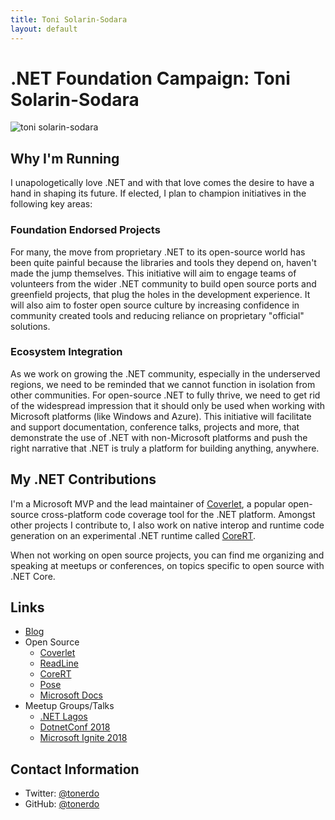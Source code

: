```yaml
---
title: Toni Solarin-Sodara
layout: default
---
```


# .NET Foundation Campaign: Toni Solarin-Sodara

![toni solarin-sodara](https://avatars.githubusercontent.com/tonerdo?size=220)

## Why I'm Running
I unapologetically love .NET and with that love comes the desire to have a hand in shaping its future. If elected, I plan to champion initiatives in the following key areas:

### Foundation Endorsed Projects

For many, the move from proprietary .NET to its open-source world has been quite painful because the libraries and tools they depend on, haven't made the jump themselves. This initiative will aim to engage teams of volunteers from the wider .NET community to build open source ports and greenfield projects, that plug the holes in the development experience. It will also aim to foster open source culture by increasing confidence in community created tools and reducing reliance on proprietary "official" solutions.

### Ecosystem Integration

As we work on growing the .NET community, especially in the underserved regions, we need to be reminded that we cannot function in isolation from other communities. For open-source .NET to fully thrive, we need to get rid of the widespread impression that it should only be used when working with Microsoft platforms (like Windows and Azure). This initiative will facilitate and support documentation, conference talks, projects and more, that demonstrate the use of .NET with non-Microsoft platforms and push the right narrative that .NET is truly a platform for building anything, anywhere.

## My .NET Contributions

I'm a Microsoft MVP and the lead maintainer of [Coverlet](https://github.com/tonerdo/coverlet), a popular open-source cross-platform code coverage tool for the .NET platform. Amongst other projects I contribute to, I also work on native interop and runtime code generation on an experimental .NET runtime called [CoreRT](https://github.com/dotnet/corert).

When not working on open source projects, you can find me organizing and speaking at meetups or conferences, on topics specific to open source with .NET Core.

## Links
* [Blog](https://medium.com/@tonerdo)
* Open Source
  * [Coverlet](https://github.com/tonerdo/coverlet)
  * [ReadLine](https://github.com/tonerdo/readline)
  * [CoreRT](https://github.com/dotnet/corert/pulls?utf8=%E2%9C%93&q=is%3Apr+author%3Atonerdo)
  * [Pose](https://github.com/tonerdo/pose)
  * [Microsoft Docs](https://github.com/dotnet/docs/pulls?utf8=%E2%9C%93&q=is%3Apr+author%3Atonerdo)
* Meetup Groups/Talks
  * [.NET Lagos](https://twitter.com/dotnetlagos)
  * [DotnetConf 2018](https://channel9.msdn.com/Events/dotnetConf/2018/S302)
  * [Microsoft Ignite 2018](https://www.youtube.com/watch?v=b9wN-UPg-AE)

## Contact Information
* Twitter: [@tonerdo](https://twitter.com/tonerdo)
* GitHub: [@tonerdo](https://github.com/tonerdo)
